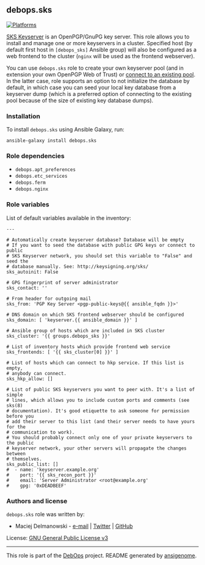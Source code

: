 ## debops.sks

[![Platforms](http://img.shields.io/badge/platforms-debian%20|%20ubuntu-lightgrey.svg)](#)

[SKS Keyserver](https://sks-keyservers.net/) is an OpenPGP/GnuPG key
server. This role allows you to install and manage one or more keyservers
in a cluster. Specified host (by default first host in `[debops_sks]`
Ansible group) will also be configured as a web frontend to the cluster
(`nginx` will be used as the frontend webserver).

You can use `debops.sks` role to create your own keyserver pool (and in
extension your own OpenPGP Web of Trust) or [connect to an existing
pool](http://www.keysigning.org/sks/). In the latter case, role supports an
option to not initialize the database by default, in which case you can
seed your local key database from a keyserver dump (which is a preferred
option of connecting to the existing pool because of the size of existing
key database dumps).

### Installation

To install `debops.sks` using Ansible Galaxy, run:

    ansible-galaxy install debops.sks

### Role dependencies

- `debops.apt_preferences`
- `debops.etc_services`
- `debops.ferm`
- `debops.nginx`



### Role variables

List of default variables available in the inventory:

    ---
    
    # Automatically create keyserver database? Database will be empty
    # If you want to seed the database with public GPG keys or connect to public
    # SKS Keyserver network, you should set this variable to "False" and seed the
    # database manually. See: http://keysigning.org/sks/
    sks_autoinit: False
    
    # GPG fingerprint of server administrator
    sks_contact: ''
    
    # From header for outgoing mail
    sks_from: 'PGP Key Server <pgp-public-keys@{{ ansible_fqdn }}>'
    
    # DNS domain on which SKS frontend webserver should be configured
    sks_domain: [ 'keyserver.{{ ansible_domain }}' ]
    
    # Ansible group of hosts which are included in SKS cluster
    sks_cluster: '{{ groups.debops_sks }}'
    
    # List of inventory hosts which provide frontend web service
    sks_frontends: [ '{{ sks_cluster[0] }}' ]
    
    # List of hosts which can connect to hkp service. If this list is empty,
    # anybody can connect.
    sks_hkp_allow: []
    
    # List of public SKS keyservers you want to peer with. It's a list of simple
    # lines, which allows you to include custom ports and comments (see sks(8)
    # documentation). It's good etiquette to ask someone for permission before you
    # add their server to this list (and their server needs to have yours for the
    # communication to work).
    # You should probably connect only one of your private keyservers to the public
    # keyserver network, your other servers will propagate the changes between
    # themselves.
    sks_public_list: []
    #  - name: 'keyserver.example.org'
    #    port: '{{ sks_recon_port }}'
    #    email: 'Server Administrator <root@example.org'
    #    gpg: '0xDEADBEEF'





### Authors and license

`debops.sks` role was written by:

- Maciej Delmanowski - [e-mail](mailto:drybjed@gmail.com) | [Twitter](https://twitter.com/drybjed) | [GitHub](https://github.com/drybjed)


License: [GNU General Public License v3](https://tldrlegal.com/license/gnu-general-public-license-v3-(gpl-3))


***

This role is part of the [DebOps](http://debops.org/) project. README generated by [ansigenome](https://github.com/nickjj/ansigenome/).

